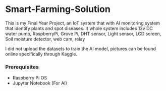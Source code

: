 # Smart-Farming-Solution
This is my Final Year Project, an IoT system that with AI monitoring system that identify plants and spot diseases.
It whole system includes 12v DC water pump, RaspberryPi, Grove Pi, DHT sensor, Light sensor, LCD screen, Soil moisture detector, web cam, relay

I did not upload the datasets to train the AI model, pictures can be found online specifically through Kaggle.

### Prerequisites
- Raspberry Pi OS 
- Jupyter Notebook (For AI)


